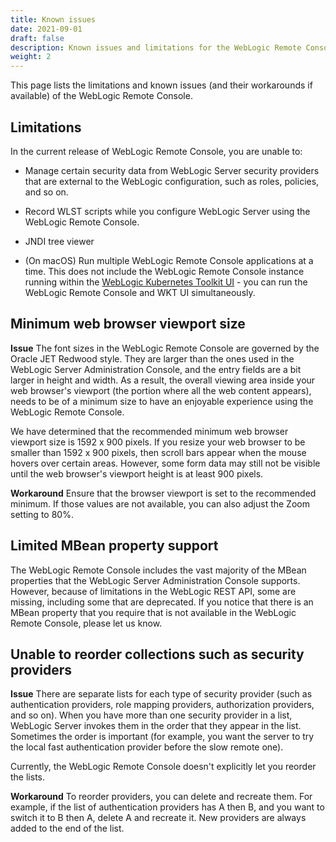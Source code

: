 ```yaml
---
title: Known issues
date: 2021-09-01
draft: false
description: Known issues and limitations for the WebLogic Remote Console
weight: 2
---
```


This page lists the limitations and known issues (and their workarounds if available) of the WebLogic Remote Console.

## Limitations
In the current release of WebLogic Remote Console, you are unable to: 

* Manage certain security data from WebLogic Server security providers that are external to the WebLogic configuration, such as roles, policies, and so on.

* Record WLST scripts while you configure WebLogic Server using the WebLogic Remote Console.

* JNDI tree viewer

* (On macOS) Run multiple WebLogic Remote Console applications at a time. This does not include the WebLogic Remote Console instance running within the [WebLogic Kubernetes Toolkit UI](https://oracle.github.io/weblogic-toolkit-ui/) - you can run the WebLogic Remote Console and WKT UI simultaneously.

## Minimum web browser viewport size
**Issue** The font sizes in the WebLogic Remote Console are governed by the Oracle JET Redwood style. They are larger than the ones used in the WebLogic Server Administration Console, and the entry fields are a bit larger in height and width. As a result, the overall viewing area inside your web browser's viewport (the portion where all the web content appears), needs to be of a minimum size to have an enjoyable experience using the WebLogic Remote Console.

We have determined that the recommended minimum web browser viewport size is 1592 x 900 pixels. If you resize your web browser to be smaller than 1592 x 900 pixels, then scroll bars appear when the mouse hovers over certain areas. However, some form data may still not be visible until the web browser's viewport height is at least 900 pixels.

**Workaround** Ensure that the browser viewport is set to the recommended minimum. If those values are not available, you can also adjust the Zoom setting to 80%.

## Limited MBean property support
The WebLogic Remote Console includes the vast majority of the MBean properties that the WebLogic Server Administration Console supports. However, because of limitations in the WebLogic REST API, some are missing, including some that are deprecated. If you notice that there is an MBean property that you require that is not available in the WebLogic Remote Console, please let us know.

## Unable to reorder collections such as security providers
**Issue** There are separate lists for each type of security provider (such as authentication providers, role mapping providers, authorization providers, and so on).
When you have more than one security provider in a list, WebLogic Server invokes them in the order that they appear in the list.  Sometimes the order is important (for example, you want the server to try the local fast authentication provider before the slow remote one).

Currently, the WebLogic Remote Console doesn't explicitly let you reorder the lists.

**Workaround** To reorder providers, you can delete and recreate them. For example, if the list of authentication providers has A then B, and you want to switch it to B then A, delete A and recreate it. New providers are always added to the end of the list.